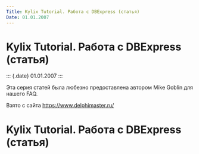 ```yaml
---
Title: Kylix Tutorial. Работа с DBExpress (статья)
Date: 01.01.2007
---
```



Kylix Tutorial. Работа с DBExpress (статья)
===========================================

::: {.date}
01.01.2007
:::

Эта серия статей была любезно предоставлена автором Mike Goblin для
нашего FAQ.

Взято с сайта <https://www.delphimaster.ru/>

Kylix Tutorial. Работа с DBExpress (статья)
===========================================
